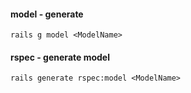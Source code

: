 #### model - generate
```
rails g model <ModelName>
```

#### rspec - generate model
```
rails generate rspec:model <ModelName>
```